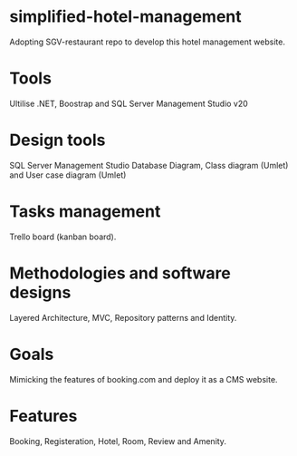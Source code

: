 # simplified-hotel-management
 Adopting SGV-restaurant repo to develop this hotel management website. 

# Tools
Ultilise .NET, Boostrap and SQL Server Management Studio v20

# Design tools
SQL Server Management Studio Database Diagram, Class diagram (Umlet) and User case diagram (Umlet)

# Tasks management
Trello board (kanban board).

# Methodologies and software designs
Layered Architecture, MVC, Repository patterns and Identity.

# Goals
Mimicking the features of booking.com and deploy it as a CMS website.

# Features
Booking, Registeration, Hotel, Room, Review and Amenity.


